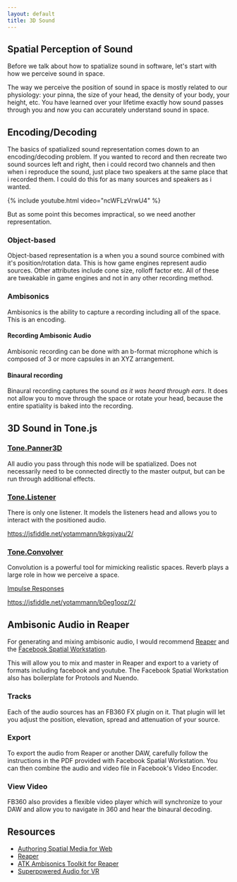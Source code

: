 ```yaml
---
layout: default
title: 3D Sound
---
```


## Spatial Perception of Sound

Before we talk about how to spatialize sound in software, let's start with how we perceive sound in space.

The way we perceive the position of sound in space is mostly related to our physiology: your pinna, the size of your head, the density of your body, your height, etc. You have learned over your lifetime exactly how sound passes through you and now you can accurately understand sound in space. 

## Encoding/Decoding

The basics of spatialized sound representation comes down to an encoding/decoding problem. If you wanted to record and then recreate two sound sources left and right, then i could record two channels and then when i reproduce the sound, just place two speakers at the same place that i recorded them. I could do this for as many sources and speakers as i wanted. 

{% include youtube.html video="ncWFLzVrwU4" %}

But as some point this becomes impractical, so we need another representation. 

### Object-based

Object-based representation is a when you a sound source combined with it's position/rotation data. This is how game engines represent audio sources. Other attributes include cone size, rolloff factor etc. All of these are tweakable in game engines and not in any other recording method. 

### Ambisonics

Ambisonics is the ability to capture a recording including all of the space. This is an encoding. 

#### Recording Ambisonic Audio

Ambisonic recording can be done with an b-format microphone which is composed of 3 or more capsules in an XYZ arrangement. 

#### Binaural recording

Binaural recording captures the sound _as it was heard through ears_. It does not allow you to move through the space or rotate your head, because the entire spatiality is baked into the recording. 

## 3D Sound in Tone.js

### [Tone.Panner3D](http://tonejs.github.io/docs/#Panner3D)

All audio you pass through this node will be spatialized. Does not necessarily need to be connected directly to the master output, but can be run through additional effects. 

### [Tone.Listener](http://tonejs.github.io/docs/#Listener)

There is only one listener. It models the listeners head and allows you to interact with the positioned audio. 

https://jsfiddle.net/yotammann/bkgsjyau/2/

### [Tone.Convolver](http://tonejs.github.io/docs/#Convolver)

Convolution is a powerful tool for mimicking realistic spaces. Reverb plays a large role in how we perceive a space. 

[Impulse Responses](https://github.com/GoogleChrome/web-audio-samples/tree/gh-pages/samples/audio/impulse-responses)

https://jsfiddle.net/yotammann/b0eg1ooz/2/

## Ambisonic Audio in Reaper

For generating and mixing ambisonic audio, I would recommend [Reaper](http://www.reaper.fm/) and the [Facebook Spatial Workstation](https://facebook360.fb.com/spatial-workstation/).

This will allow you to mix and master in Reaper and export to a variety of formats including facebook and youtube. The Facebook Spatial Workstation also has boilerplate for Protools and Nuendo. 

### Tracks

Each of the audio sources has an FB360 FX plugin on it. That plugin will let you adjust the position, elevation, spread and attenuation of your source. 

### Export

To export the audio from Reaper or another DAW, carefully follow the instructions in the PDF provided with Facebook Spatial Workstation. You can then combine the audio and video file in Facebook's Video Encoder. 

### View Video

FB360 also provides a flexible video player which will synchronize to your DAW and allow you to navigate in 360 and hear the binaural decoding.

## Resources

* [Authoring Spatial Media for Web](https://github.com/jts3k/Authoring-Spatial-Media-for-Web)
* [Reaper](http://www.reaper.fm/)
* [ATK Ambisonics Toolkit for Reaper](http://www.ambisonictoolkit.net/)
* [Superpowered Audio for VR](http://superpowered.com/3d-spatialized-audio-virtual-reality)
